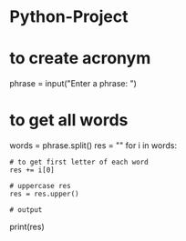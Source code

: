 # Python-Project
# to create acronym
phrase = input("Enter a phrase: ")

# to get all words
words = phrase.split()
res = ""
for i in words:

    # to get first letter of each word
    res += i[0]

    # uppercase res
    res = res.upper()

    # output
print(res)
